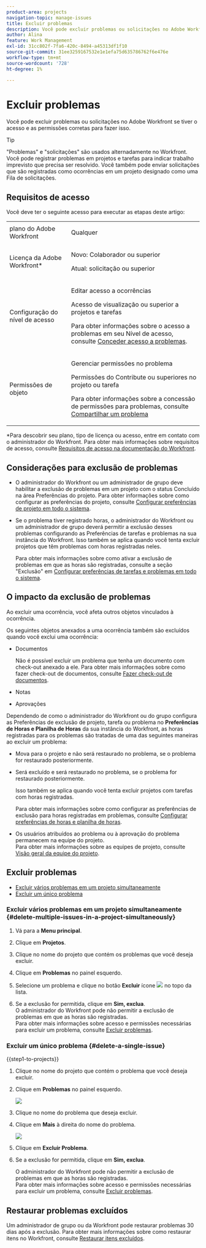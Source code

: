 ```yaml
---
product-area: projects
navigation-topic: manage-issues
title: Excluir problemas
description: Você pode excluir problemas ou solicitações no Adobe Workfront se tiver o acesso e as permissões corretas para fazer isso.
author: Alina
feature: Work Management
exl-id: 31cc802f-7fa6-420c-8494-a45313df1f10
source-git-commit: 31ee3259167532e1e1efa75d635786762f6e476e
workflow-type: tm+mt
source-wordcount: '728'
ht-degree: 1%

---
```


# Excluir problemas

<!--Audited: 01/2024-->

Você pode excluir problemas ou solicitações no Adobe Workfront se tiver o acesso e as permissões corretas para fazer isso.

>[!TIP]
>
>&quot;Problemas&quot; e &quot;solicitações&quot; são usados alternadamente no Workfront. Você pode registrar problemas em projetos e tarefas para indicar trabalho imprevisto que precisa ser resolvido. Você também pode enviar solicitações que são registradas como ocorrências em um projeto designado como uma Fila de solicitações.

## Requisitos de acesso

Você deve ter o seguinte acesso para executar as etapas deste artigo:

<table style="table-layout:auto"> 
 <col> 
 <col> 
 <tbody> 
  <tr> 
   <td role="rowheader">plano do Adobe Workfront</td> 
   <td> <p>Qualquer</p> </td> 
  </tr> 
  <tr> 
   <td role="rowheader">Licença da Adobe Workfront*</td> 
   <td> <p>Novo: Colaborador ou superior</p>
   <p>Atual: solicitação ou superior</p>
 </td> 
  </tr> 
  <tr> 
   <td role="rowheader">Configuração do nível de acesso</td> 
   <td> <p>Editar acesso a ocorrências</p> <p>Acesso de visualização ou superior a projetos e tarefas</p>  <p>Para obter informações sobre o acesso a problemas em seu Nível de acesso, consulte <a href="../../../administration-and-setup/add-users/configure-and-grant-access/grant-access-issues.md" class="MCXref xref">Conceder acesso a problemas</a>.  </p> </td> 
  </tr> 
  <tr> 
   <td role="rowheader">Permissões de objeto</td> 
   <td> <p>Gerenciar permissões no problema</p> <p>Permissões do Contribute ou superiores no projeto ou tarefa</p> <p> Para obter informações sobre a concessão de permissões para problemas, consulte <a href="../../../workfront-basics/grant-and-request-access-to-objects/share-an-issue.md" class="MCXref xref">Compartilhar um problema </a></p> </td> 
  </tr> 
 </tbody> 
</table>

&#42;Para descobrir seu plano, tipo de licença ou acesso, entre em contato com o administrador do Workfront. Para obter mais informações sobre requisitos de acesso, consulte [Requisitos de acesso na documentação do Workfront](/help/quicksilver/administration-and-setup/add-users/access-levels-and-object-permissions/access-level-requirements-in-documentation.md).

## Considerações para exclusão de problemas

* O administrador do Workfront ou um administrador de grupo deve habilitar a exclusão de problemas em um projeto com o status Concluído na área Preferências do projeto. Para obter informações sobre como configurar as preferências do projeto, consulte [Configurar preferências de projeto em todo o sistema](../../../administration-and-setup/set-up-workfront/configure-system-defaults/set-project-preferences.md).

* Se o problema tiver registrado horas, o administrador do Workfront ou um administrador de grupo deverá permitir a exclusão desses problemas configurando as Preferências de tarefas e problemas na sua instância do Workfront. Isso também se aplica quando você tenta excluir projetos que têm problemas com horas registradas neles.

  <!--
  <MadCap:conditionalText data-mc-conditions="QuicksilverOrClassic.Draft mode">
  <span data-mc-conditions="QuicksilverOrClassic.Quicksilver">(this is not possible in classic)</span>
  </MadCap:conditionalText>
  -->

  Para obter mais informações sobre como ativar a exclusão de problemas em que as horas são registradas, consulte a seção &quot;Exclusão&quot; em [Configurar preferências de tarefas e problemas em todo o sistema](../../../administration-and-setup/set-up-workfront/configure-system-defaults/set-task-issue-preferences.md).

## O impacto da exclusão de problemas

Ao excluir uma ocorrência, você afeta outros objetos vinculados à ocorrência.

Os seguintes objetos anexados a uma ocorrência também são excluídos quando você exclui uma ocorrência:

* Documentos

  Não é possível excluir um problema que tenha um documento com check-out anexado a ele. Para obter mais informações sobre como fazer check-out de documentos, consulte [Fazer check-out de documentos](../../../documents/managing-documents/check-out-documents.md).

* Notas
* Aprovações

Dependendo de como o administrador do Workfront ou do grupo configura as Preferências de exclusão de projeto, tarefa ou problema no **Preferências de Horas e Planilha de Horas** da sua instância do Workfront, as horas registradas para os problemas são tratadas de uma das seguintes maneiras ao excluir um problema:

* Mova para o projeto e não será restaurado no problema, se o problema for restaurado posteriormente.
* Será excluído e será restaurado no problema, se o problema for restaurado posteriormente.

  Isso também se aplica quando você tenta excluir projetos com tarefas com horas registradas.

  <!--
  <MadCap:conditionalText data-mc-conditions="QuicksilverOrClassic.Draft mode">
  <span data-mc-conditions="QuicksilverOrClassic.Quicksilver">(this is not possible in classic)</span>
  </MadCap:conditionalText>
  -->

  Para obter mais informações sobre como configurar as preferências de exclusão para horas registradas em problemas, consulte [Configurar preferências de horas e planilha de horas](../../../administration-and-setup/set-up-workfront/configure-timesheets-schedules/timesheet-and-hour-preferences.md).

* Os usuários atribuídos ao problema ou à aprovação do problema permanecem na equipe do projeto.\
  Para obter mais informações sobre as equipes de projeto, consulte [Visão geral da equipe do projeto](../../../manage-work/projects/planning-a-project/project-team-overview.md).

## Excluir problemas

* [Excluir vários problemas em um projeto simultaneamente](#delete-multiple-issues-in-a-project-simultaneously)
* [Excluir um único problema](#delete-a-single-issue)

### Excluir vários problemas em um projeto simultaneamente  {#delete-multiple-issues-in-a-project-simultaneously}

1. Vá para a **Menu principal**.
1. Clique em **Projetos**.
1. Clique no nome do projeto que contém os problemas que você deseja excluir.
1. Clique em **Problemas** no painel esquerdo.
1. Selecione um problema e clique no botão **Excluir** ícone ![](assets/delete.png) no topo da lista.

1. Se a exclusão for permitida, clique em **Sim, exclua**.\
   O administrador do Workfront pode não permitir a exclusão de problemas em que as horas são registradas.\
   Para obter mais informações sobre acesso e permissões necessárias para excluir um problema, consulte [Excluir problemas](#access-and-permissions-needed).

### Excluir um único problema {#delete-a-single-issue}

{{step1-to-projects}}

1. Clique no nome do projeto que contém o problema que você deseja excluir.
1. Clique em **Problemas** no painel esquerdo.

   ![](assets/qs-issues-icon-highlighted-on-project-350x278.png)

1. Clique no nome do problema que deseja excluir.
1. Clique em **Mais** à direita do nome do problema.

   ![](assets/qs-issue-more-menu-highlighted-350x469.png)

1. Clique em **Excluir Problema**.
1. Se a exclusão for permitida, clique em **Sim, exclua**.

   O administrador do Workfront pode não permitir a exclusão de problemas em que as horas são registradas.\
   Para obter mais informações sobre acesso e permissões necessárias para excluir um problema, consulte [Excluir problemas](#access-and-permissions-needed).

## Restaurar problemas excluídos

Um administrador de grupo ou da Workfront pode restaurar problemas 30 dias após a exclusão. Para obter mais informações sobre como restaurar itens no Workfront, consulte [Restaurar itens excluídos](../../../administration-and-setup/manage-workfront/manage-deleted-items/restore-deleted-items.md).
